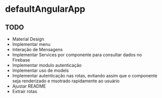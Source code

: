 # defaultAngularApp

## TODO

* Material Design
* Implementar menu
* Interação de Mensagens
* Implementar Services por componente para consultar dados no Firebase
* Implementar modulo autenticação
* Implementar uso de models
* Implementar autenticação nas rotas, evitando assim que o componente seja renderizado e msotrado rapidamente ao usuário
* Ajustar README
* Extrair rotas
